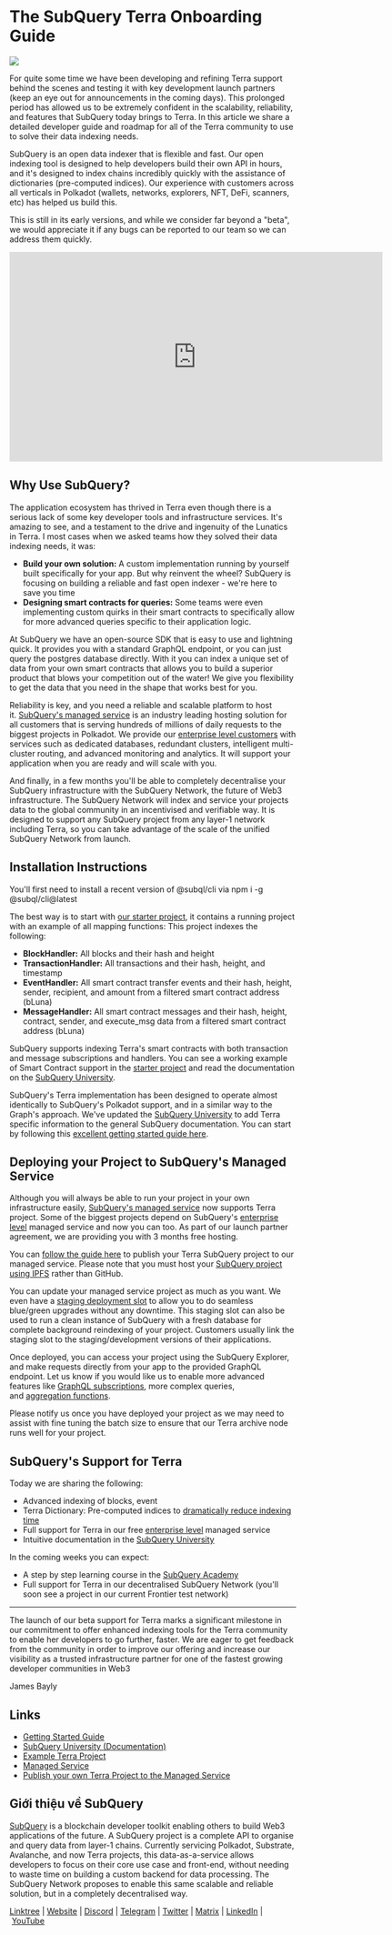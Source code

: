 # The SubQuery Terra Onboarding Guide

![](https://miro.medium.com/max/1400/1*DiTE9KuzH0xHLojzGWxOuw.png)

For quite some time we have been developing and refining Terra support behind the scenes and testing it with key development launch partners (keep an eye out for announcements in the coming days). This prolonged period has allowed us to be extremely confident in the scalability, reliability, and features that SubQuery today brings to Terra. In this article we share a detailed developer guide and roadmap for all of the Terra community to use to solve their data indexing needs.

SubQuery is an open data indexer that is flexible and fast. Our open indexing tool is designed to help developers build their own API in hours, and it's designed to index chains incredibly quickly with the assistance of dictionaries (pre-computed indices). Our experience with customers across all verticals in Polkadot (wallets, networks, explorers, NFT, DeFi, scanners, etc) has helped us build this.

This is still in its early versions, and while we consider far beyond a "beta", we would appreciate it if any bugs can be reported to our team so we can address them quickly.

<iframe width="656" height="369" src="https://www.youtube.com/embed/dS7h3isQCeA" title="YouTube video player" frameborder="0" allow="accelerometer; autoplay; clipboard-write; encrypted-media; gyroscope; picture-in-picture" allowfullscreen></iframe>

## Why Use SubQuery?

The application ecosystem has thrived in Terra even though there is a serious lack of some key developer tools and infrastructure services. It's amazing to see, and a testament to the drive and ingenuity of the Lunatics in Terra. I most cases when we asked teams how they solved their data indexing needs, it was:

- **Build your own solution:** A custom implementation running by yourself built specifically for your app. But why reinvent the wheel? SubQuery is focusing on building a reliable and fast open indexer - we're here to save you time
- **Designing smart contracts for queries:** Some teams were even implementing custom quirks in their smart contracts to specifically allow for more advanced queries specific to their application logic.

At SubQuery we have an open-source SDK that is easy to use and lightning quick. It provides you with a standard GraphQL endpoint, or you can just query the postgres database directly. With it you can index a unique set of data from your own smart contracts that allows you to build a superior product that blows your competition out of the water! We give you flexibility to get the data that you need in the shape that works best for you.

Reliability is key, and you need a reliable and scalable platform to host it. [SubQuery's managed service](https://managedservice.subquery.networks) is an industry leading hosting solution for all customers that is serving hundreds of millions of daily requests to the biggest projects in Polkadot. We provide our [enterprise level customers](./20211228-enterprise-hosted.md) with services such as dedicated databases, redundant clusters, intelligent multi-cluster routing, and advanced monitoring and analytics. It will support your application when you are ready and will scale with you.

And finally, in a few months you'll be able to completely decentralise your SubQuery infrastructure with the SubQuery Network, the future of Web3 infrastructure. The SubQuery Network will index and service your projects data to the global community in an incentivised and verifiable way. It is designed to support any SubQuery project from any layer-1 network including Terra, so you can take advantage of the scale of the unified SubQuery Network from launch.

## Installation Instructions

You'll first need to install a recent version of @subql/cli via npm i -g @subql/cli@latest

The best way is to start with [our starter project](https://github.com/subquery/terra-subql-starter), it contains a running project with an example of all mapping functions: This project indexes the following:

- **BlockHandler:** All blocks and their hash and height
- **TransactionHandler:** All transactions and their hash, height, and timestamp
- **EventHandler:** All smart contract transfer events and their hash, height, sender, recipient, and amount from a filtered smart contract address (bLuna)
- **MessageHandler:** All smart contract messages and their hash, height, contract, sender, and execute_msg data from a filtered smart contract address (bLuna)

SubQuery supports indexing Terra's smart contracts with both transaction and message subscriptions and handlers. You can see a working example of Smart Contract support in the [starter project](https://github.com/subquery/terra-subql-starter) and read the documentation on the [SubQuery University](http://localhost:8080/build/manifest.html#mapping-handlers-and-filters).

SubQuery's Terra implementation has been designed to operate almost identically to SubQuery's Polkadot support, and in a similar way to the Graph's approach. We've updated the [SubQuery University](https://university.subquery.network/) to add Terra specific information to the general SubQuery documentation. You can start by following this [excellent getting started guide here](http://university.subquery.network/quickstart/quickstart-terra.html).

## Deploying your Project to SubQuery's Managed Service

Although you will always be able to run your project in your own infrastructure easily, [SubQuery's managed service](https://managedservice.subquery.networks) now supports Terra project. Some of the biggest projects depend on SubQuery's [enterprise level](./20211228-enterprise-hosted.md) managed service and now you can too. As part of our launch partner agreement, we are providing you with 3 months free hosting.

You can [follow the guide here](https://university.subquery.network/run_publish/publish.html) to publish your Terra SubQuery project to our managed service. Please note that you must host your [SubQuery project using IPFS](https://university.subquery.network/run_publish/publish.html) rather than GitHub.

You can update your managed service project as much as you want. We even have a [staging deployment slot](./20210604-Deployment-Slots-are-here-for-SubQuery-Projects.md) to allow you to do seamless blue/green upgrades without any downtime. This staging slot can also be used to run a clean instance of SubQuery with a fresh database for complete background reindexing of your project. Customers usually link the staging slot to the staging/development versions of their applications.

Once deployed, you can access your project using the SubQuery Explorer, and make requests directly from your app to the provided GraphQL endpoint. Let us know if you would like us to enable more advanced features like [GraphQL subscriptions](https://university.subquery.network/run_publish/subscription.html), more complex queries, and [aggregation functions](https://university.subquery.network/run_publish/aggregate.html).

Please notify us once you have deployed your project as we may need to assist with fine tuning the batch size to ensure that our Terra archive node runs well for your project.

## SubQuery's Support for Terra

Today we are sharing the following:

- Advanced indexing of blocks, event
- Terra Dictionary: Pre-computed indices to [dramatically reduce indexing time](./20210630-SubQuery-Just-Got-a-lot-Faster-with-the-Dictionary.md)
- Full support for Terra in our free [enterprise level](./20211228-enterprise-hosted.md) managed service
- Intuitive documentation in the [SubQuery University](https://university.subquery.network/)

In the coming weeks you can expect:

- A step by step learning course in the [SubQuery Academy](https://blog.subquery.network/blogs/20211018-subquery-launches-the-subquery-academy.html)
- Full support for Terra in our decentralised SubQuery Network (you'll soon see a project in our current Frontier test network)

---

The launch of our beta support for Terra marks a significant milestone in our commitment to offer enhanced indexing tools for the Terra community to enable her developers to go further, faster. We are eager to get feedback from the community in order to improve our offering and increase our visibility as a trusted infrastructure partner for one of the fastest growing developer communities in Web3

James Bayly

## Links

- [Getting Started Guide](https://university.subquery.network/quickstart/quickstart-terra.html)
- [SubQuery University (Documentation)](https://university.subquery.network/)
- [Example Terra Project](https://github.com/subquery/terra-subql-starter)
- [Managed Service](https://explorer.subquery.network/)
- [Publish your own Terra Project to the Managed Service](https://project.subquery.network/)

## Giới thiệu về SubQuery

[SubQuery](https://subquery.network/) is a blockchain developer toolkit enabling others to build Web3 applications of the future. A SubQuery project is a complete API to organise and query data from layer-1 chains. Currently servicing Polkadot, Substrate, Avalanche, and now Terra projects, this data-as-a-service allows developers to focus on their core use case and front-end, without needing to waste time on building a custom backend for data processing. The SubQuery Network proposes to enable this same scalable and reliable solution, but in a completely decentralised way.

​​[Linktree](https://linktr.ee/subquerynetwork) | [Website](https://subquery.network/) | [Discord](https://discord.com/invite/78zg8aBSMG) | [Telegram](https://t.me/subquerynetwork) | [Twitter](https://twitter.com/subquerynetwork) | [Matrix](https://matrix.to/#/#subquery:matrix.org) | [LinkedIn](https://www.linkedin.com/company/subquery) | [YouTube](https://www.youtube.com/channel/UCi1a6NUUjegcLHDFLr7CqLw)

